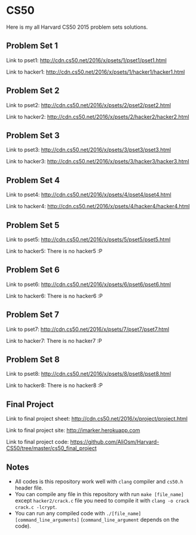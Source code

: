 # CS50
Here is my all Harvard CS50 2015 problem sets solutions.

Problem Set 1
----------

Link to pset1: http://cdn.cs50.net/2016/x/psets/1/pset1/pset1.html

Link to hacker1: http://cdn.cs50.net/2016/x/psets/1/hacker1/hacker1.html

Problem Set 2
----------

Link to pset2: http://cdn.cs50.net/2016/x/psets/2/pset2/pset2.html

Link to hacker2: http://cdn.cs50.net/2016/x/psets/2/hacker2/hacker2.html

Problem Set 3
----------

Link to pset3: http://cdn.cs50.net/2016/x/psets/3/pset3/pset3.html

Link to hacker3: http://cdn.cs50.net/2016/x/psets/3/hacker3/hacker3.html

Problem Set 4
----------

Link to pset4: http://cdn.cs50.net/2016/x/psets/4/pset4/pset4.html

Link to hacker4: http://cdn.cs50.net/2016/x/psets/4/hacker4/hacker4.html

Problem Set 5
----------

Link to pset5: http://cdn.cs50.net/2016/x/psets/5/pset5/pset5.html

Link to hacker5: There is no hacker5 :P

Problem Set 6
----------

Link to pset6: http://cdn.cs50.net/2016/x/psets/6/pset6/pset6.html

Link to hacker6: There is no hacker6 :P

Problem Set 7
----------

Link to pset7: http://cdn.cs50.net/2016/x/psets/7/pset7/pset7.html

Link to hacker7: There is no hacker7 :P

Problem Set 8
----------

Link to pset8: http://cdn.cs50.net/2016/x/psets/8/pset8/pset8.html

Link to hacker8: There is no hacker8 :P

Final Project
----------

Link to final project sheet: http://cdn.cs50.net/2016/x/project/project.html

Link to final project site: http://imarker.herokuapp.com

Link to final project code: https://github.com/AliOsm/Harvard-CS50/tree/master/cs50_final_project

Notes
----------

- All codes is this repository work well with `clang` compiler and `cs50.h` header file.
- You can compile any file in this repository with run `make [file_name]` except `hacker2/crack.c` file you need to compile it with `clang -o crack crack.c -lcrypt`.
- You can run any compiled code with `./[file_name] [command_line_arguments]` (`command_line_argument` depends on the code).
